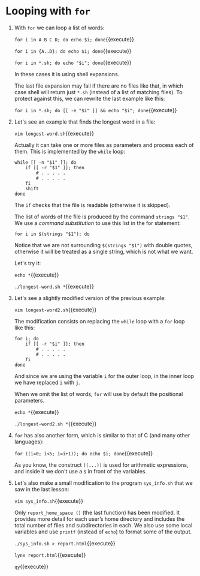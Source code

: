 # Looping with `for`

1. With `for` we can loop a list of words:

   `for i in A B C D; do echo $i; done`{{execute}}
   
   `for i in {A..D}; do echo $i; done`{{execute}}
      
   `for i in *.sh; do echo "$i"; done`{{execute}}
   
   In these cases it is using shell expansions.
   
   The last file expansion may fail if there are no files like that,
   in which case shell will return just `*.sh` (instead of a list of
   matching files). To protect against this, we can rewrite the last
   example like this:

   `for i in *.sh; do [[ -e "$i" ]] && echo "$i"; done`{{execute}}
   
2. Let's see an example that finds the longest word in a file:

   `vim longest-word.sh`{{execute}}
   
   Actually it can take one or more files as parameters and process
   each of them. This is implemented by the `while` loop:
   
   ```
   while [[ -n "$1" ]]; do
       if [[ -r "$1" ]]; then
           # . . . . .
	       # . . . . .
	   fi
       shift
   done
   ```

   The `if` checks that the file is readable (otherwise it is
   skipped).

   The list of words of the file is produced by the command `strings "$1"`.
   We use a _command substitution_ to use this list in the for
   statement:
   
   `for i in $(strings "$1"); do`
   
   Notice that we are not surrounding `$(strings "$1")` with double
   quotes, otherwise it will be treated as a single string, which is
   not what we want.
   
   Let's try it:
   
   `echo *`{{execute}}
   
   `./longest-word.sh *`{{execute}}

3. Let's see a slightly modified version of the previous example:

   `vim longest-word2.sh`{{execute}}

   The modification consists on replacing the `while` loop with a
   `for` loop like this:
   
   ```
   for i; do
       if [[ -r "$i" ]]; then
           # . . . . .
	       # . . . . .
	   fi
   done
   ```
   
   And since we are using the variable `i` for the outer loop, in the
   inner loop we have replaced `i` with `j`.
   
   When we omit the list of words, `for` will use by default the
   positional parameters.

   `echo *`{{execute}}

   `./longest-word2.sh *`{{execute}}

4. `for` has also another form, which is similar to that of C (and
   many other languages):
   
   `for ((i=0; i<5; i=i+1)); do echo $i; done`{{execute}}

   As you know, the construct `((...))` is used for arithmetic
   expressions, and inside it we don't use a `$` in front of
   the variables.

5. Let's also make a small modification to the program `sys_info.sh`
   that we saw in the last lesson:
   
   `vim sys_info.sh`{{execute}}
   
   Only `report_home_space ()` (the last function) has been modified.
   It provides more detail for each user’s home directory and includes
   the total number of files and subdirectories in each. We also use
   some local variables and use `printf` (instead of `echo`) to format
   some of the output.
   
   `./sys_info.sh > report.html`{{execute}}
   
   `lynx report.html`{{execute}}
   
   `qy`{{execute}}
